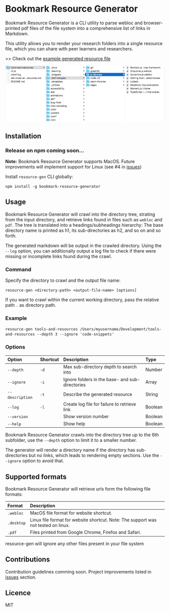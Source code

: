# Bookmark Resource Generator

Bookmark Resource Generator is a CLI utility to parse webloc and browser-printed pdf files of the file system into a comprehensive list of links in Markdown.

This utility allows you to render your research folders into a single resource file, which you can share with peer learners and researchers.

\>\> Check out the [example generated resource file](./output/dev-tools-and-resources.md)

![Directory tree screenshot](./directories.png)

## Installation

### Release on npm coming soon...

**Note:** Bookmark Resource Generator supports MacOS. Future improvements will implement support for Linux
(see #4 in [issues](https://github.com/vincentreynaud/bookmark-resource-generator/issues))

Install `resource-gen` CLI globally:

```
npm install -g bookmark-resource-generator
```

## Usage

Bookmark Resource Generator will crawl into the directory tree, strating from the input directory, and retrieve links found in files such as `webloc` and `pdf`. The tree is translated into a headings/subheadings hierarchy: The base directory name is printed as h1, its sub-directories as h2, and so on and so forth.

The generated markdown will be output in the crawled directory. Using the `--log` option, you can additionally output a log file to check if there were missing or incomplete links found during the crawl.

### Command

Specify the directory to crawl and the output file name:

```
resource-gen <directory-path> <output-file-name> [options]
```

If you want to crawl within the current working directory, pass the relative path `.` as directory path.

### Example

```
resource-gen tools-and-resources /Users/myusername/Development/tools-and-resources --depth 3 --ignore 'code-snippets'
```

### Options

| Option          | Shortcut | Description                                     | Type    |
| :-------------- | :------- | :---------------------------------------------- | :------ |
| `--depth`       | `-d`     | Max sub-directory depth to search into          | Number  |
| `--ignore`      | `-i`     | Ignore folders in the base- and sub-directories | Array   |
| `--description` | `-t`     | Describe the generated resource                 | String  |
| `--log`         | `-l`     | Create log file for failure to retrieve link    | Boolean |
| `--version`     |          | Show version number                             | Boolean |
| `--help`        |          | Show help                                       | Boolean |

Bookmark Resource Generator crawls into the directory tree up to the 6th subfolder, use the `--depth` option to limit it to a smaller number.

The generator will render a directory name if the directory has sub-directories but no links, which leads to rendering empty sections. Use the `--ignore` option to avoid that.

## Supported formats

Bookmark Resource Generator will retrieve urls form the following file formats:

| Format     | Description                                                                        |
| :--------- | :--------------------------------------------------------------------------------- |
| `.webloc`  | MacOS file format for website shortcut.                                            |
| `.desktop` | Linux file format for website shortcut. Note: The support was not tested on linux. |
| `.pdf`     | Files printed from Google Chrome, Firefox and Safari.                              |

resource-gen will ignore any other files present in your file system

## Contributions

Contribution guidelines comming soon. Project improvements listed in [issues](https://github.com/vincentreynaud/bookmark-resource-generator/issues) section.

## Licence

MIT
